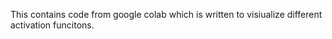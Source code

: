 This contains code from google colab which is written to visiualize different activation funcitons.
